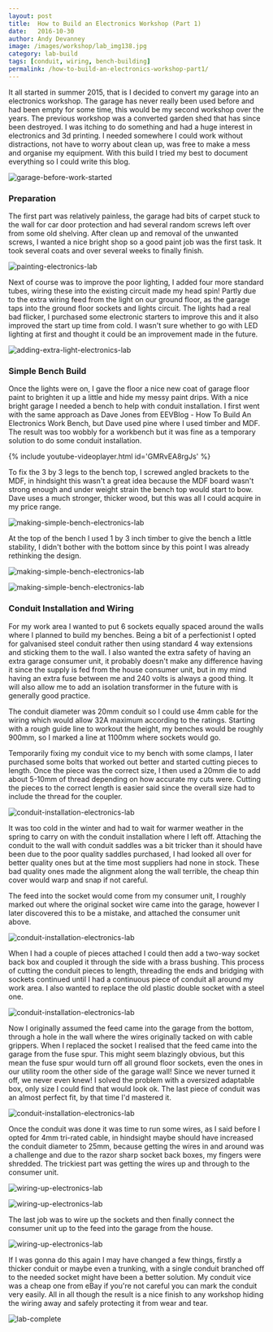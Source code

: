 ```yaml
---
layout: post
title:  How to Build an Electronics Workshop (Part 1)
date:   2016-10-30
author: Andy Devanney
image: /images/workshop/lab_img138.jpg
category: lab-build
tags: [conduit, wiring, bench-building]
permalink: /how-to-build-an-electronics-workshop-part1/
---
```


It all started in summer 2015, that is I decided to convert my garage into an electronics workshop. The garage has never really been used before and had been empty for some time, this would be my second workshop over the years. <!--more--> The previous workshop was a converted garden shed that has since been destroyed. I was itching to do something and had a huge interest in electronics and 3d printing. I needed somewhere I could work without distractions, not have to worry about clean up, was free to make a mess and organise my equipment. With this build I tried my best to document everything so I could write this blog.

![garage-before-work-started][garage]

### Preparation

The first part was relatively painless, the garage had bits of carpet stuck to the wall for car door protection and had several random screws left over from some old shelving. After clean up and removal of the unwanted screws, I wanted a nice bright shop so a good paint job was the first task. It took several coats and over several weeks to finally finish.

![painting-electronics-lab][painting]

Next of course was to improve the poor lighting, I added four more standard tubes, wiring these into the existing circuit made my head spin! Partly due to the extra wiring feed from the light on our ground floor, as the garage taps into the ground floor sockets and lights circuit. The lights had a real bad flicker, I purchased some electronic starters to improve this and it also improved the start up time from cold. I wasn't sure whether to go with LED lighting at first and thought it could be an improvement made in the future.

![adding-extra-light-electronics-lab][lights]

### Simple Bench Build

Once the lights were on, I gave the floor a nice new coat of garage floor paint to brighten it up a little and hide my messy paint drips. With a nice bright garage I needed a bench to help with conduit installation. I first went with the same approach as Dave Jones from EEVBlog - How To Build An Electronics Work Bench, but Dave used pine where I used timber and MDF. The result was too wobbly for a workbench but it was fine as a temporary solution to do some conduit installation.

{% include youtube-videoplayer.html id='GMRvEA8rgJs' %}

To fix the 3 by 3 legs to the bench top, I screwed angled brackets to the MDF, in hindsight this wasn't a great idea because the MDF board wasn't strong enough and under weight strain the bench top would start to bow. Dave uses a much stronger, thicker wood, but this was all I could acquire in my price range.

![making-simple-bench-electronics-lab][bench1]

At the top of the bench I used 1 by 3 inch timber to give the bench a little stability, I didn't bother with the bottom since by this point I was already rethinking the design.

![making-simple-bench-electronics-lab][bench2]

![making-simple-bench-electronics-lab][bench3]

### Conduit Installation and Wiring

For my work area I wanted to put 6 sockets equally spaced around the walls where I planned to build my benches. Being a bit of a perfectionist I opted for galvanised steel conduit rather then using standard 4 way extensions and sticking them to the wall. I also wanted the extra safety of having an extra garage consumer unit, it probably doesn't make any difference having it since the supply is fed from the house consumer unit, but in my mind having an extra fuse between me and 240 volts is always a good thing. It will also allow me to add an isolation transformer in the future with is generally good practice.

The conduit diameter was 20mm conduit so I could use 4mm cable for the wiring which would allow 32A maximum according to the ratings. Starting with a rough guide line to workout the height, my benches would be roughly 900mm, so I marked a line at 1100mm where sockets would go.

Temporarily fixing my conduit vice to my bench with some clamps, I later purchased some bolts that worked out better and started cutting pieces to length. Once the piece was the correct size, I then used a 20mm die to add about 5-10mm of thread depending on how accurate my cuts were. Cutting the pieces to the correct length is easier said since the overall size had to include the thread for the coupler.

![conduit-installation-electronics-lab][conduit1]

It was too cold in the winter and had to wait for warmer weather in the spring to carry on with the conduit installation where I left off. Attaching the conduit to the wall with conduit saddles was a bit tricker than it should have been due to the poor quality saddles purchased, I had looked all over for better quality ones but at the time most suppliers had none in stock. These bad quality ones made the alignment along the wall terrible, the cheap thin cover would warp and snap if not careful.

The feed into the socket would come from my consumer unit, I roughly marked out where the original socket wire came into the garage, however I later discovered this to be a mistake, and attached the consumer unit above.

![conduit-installation-electronics-lab][conduit2]

When I had a couple of pieces attached I could then add a two-way socket back box and coupled it through the side with a brass bushing. This process of cutting the conduit pieces to length, threading the ends and bridging with sockets continued until I had a continuous piece of conduit all around my work area. I also wanted to replace the old plastic double socket with a steel one.


![conduit-installation-electronics-lab][conduit3]

Now I originally assumed the feed came into the garage from the bottom, through a hole in the wall where the wires originally tacked on with cable grippers. When I replaced the socket I realised that the feed came into the garage from the fuse spur. This might seem blazingly obvious, but this mean the fuse spur would turn off all ground floor sockets, even the ones in our utility room the other side of the garage wall! Since we never turned it off, we never even knew! I solved the problem with a oversized adaptable box, only size I could find that would look ok. The last piece of conduit was an almost perfect fit, by that time I'd mastered it.

![conduit-installation-electronics-lab][conduit4]

Once the conduit was done it was time to run some wires, as I said before I opted for 4mm tri-rated cable, in hindsight maybe should have increased the conduit diameter to 25mm, because getting the wires in and around was a challenge and due to the razor sharp socket back boxes, my fingers were shredded. The trickiest part was getting the wires up and through to the consumer unit.

![wiring-up-electronics-lab][wiring1]

![wiring-up-electronics-lab][wiring2]

The last job was to wire up the sockets and then finally connect the consumer unit up to the feed into the garage from the house.

![wiring-up-electronics-lab][wiring3]

If I was gonna do this again I may have changed a few things, firstly a thicker conduit or maybe even a trunking, with a single conduit branched off to the needed socket might have been a better solution. My conduit vice was a cheap one from eBay if you're not careful you can mark the conduit very easily. All in all though the result is a nice finish to any workshop hiding the wiring away and safely protecting it from wear and tear.

![lab-complete][wiring-finished]


[garage]:/images/workshop/lab_img1.jpg "what it looked like before starting"
[painting]:/images/workshop/lab_img10.jpg "painting the garage"
[lights]:/images/workshop/lab_img12.jpg "adding some extra lights"
[bench1]:/images/workshop/lab_img24.jpg "building a simple workbench"
[bench2]:/images/workshop/lab_img25.jpg "screwing the brackets to fix the bench legs"
[bench3]:/images/workshop/lab_img35.jpg "temporary bench finished and used as a working area"
[conduit1]:/images/workshop/lab_img42.jpg "conduit vice used to clamp the conduit for threading"
[conduit2]:/images/workshop/lab_img36.jpg "fixing the consumer unit to the wall"
[conduit3]:/images/workshop/lab_img49.jpg "sockets backing boxes fixed to the wall"
[conduit4]:/images/workshop/lab_img58.jpg "view of complete conduit before wiring"
[wiring1]:/images/workshop/lab_img68.jpg "wiring up the sockets"
[wiring2]:/images/workshop/lab_img67.jpg "wiring up the sockets"
[wiring3]:/images/workshop/lab_img74.jpg "wiring up the consumer unit"
[wiring-finished]:/images/workshop/lab_img86.jpg "conduit installation complete"
